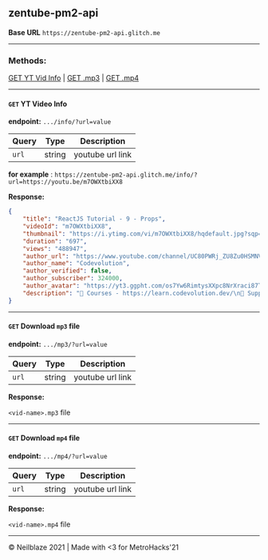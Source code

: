 ## zentube-pm2-api

**Base URL** `https://zentube-pm2-api.glitch.me`

---

### Methods:

[GET YT Vid Info](#get-video-info) |
[GET .mp3](#get-download-mp3-file) |
[GET .mp4](#get-download-mp4-file)

---

#### `GET` YT Video Info

**endpoint:** `.../info/?url=value`

| Query | Type   | Description      |
| ----- | ------ | ---------------- |
| `url` | string | youtube url link |

**for example** : `https://zentube-pm2-api.glitch.me/info/?url=https://youtu.be/m7OWXtbiXX8`

**Response:**

```json
{
    "title": "ReactJS Tutorial - 9 - Props",
    "videoId": "m7OWXtbiXX8",
    "thumbnail": "https://i.ytimg.com/vi/m7OWXtbiXX8/hqdefault.jpg?sqp=-oaymwEcCPYBEIoBSFXyq4qpAw4IARUAAIhCGAFwAcABBg==&rs=AOn4CLCfWf1gdsV1_gyVtIP31U2z8ybc_Q",
    "duration": "697",
    "views": "488947",
    "author_url": "https://www.youtube.com/channel/UC80PWRj_ZU8Zu0HSMNVwKWw",
    "author_name": "Codevolution",
    "author_verified": false,
    "author_subscriber": 324000,
    "author_avatar": "https://yt3.ggpht.com/os7Yw6RimtysXXpc8NrXraci87TjXgZSUQyAezi0D3RrNL3YP5riIwi1-0al4Wz0XwzH6oBu6g=s48-c-k-c0x00ffffff-no-rj",
    "description": "📘 Courses - https://learn.codevolution.dev/\n💖 Support - https://www.paypal.me/Codevolution\n💾 Github - https://github.com/gopinav\n\n📱 Follow Codevolution\n+ Twitter - https://twitter.com/CodevolutionWeb\n+ Facebook - https://www.facebook.com/codevolutionweb\n\n⭐ Kite Code Completetion - https://www.kite.com/get-kite/?utm_medium=referral&utm_source=youtube&utm_campaign=codevolution&utm_content=description-only\n\n📫 Business - codevolution.business@gmail.com\n\nprops short for properties, is the optional input that your component can accept.\nIt also allows the component content to be dynamic."
}
```

---

#### `GET` Download `mp3` file

**endpoint:** `.../mp3/?url=value`

| Query | Type   | Description      |
| ----- | ------ | ---------------- |
| `url` | string | youtube url link |

**Response:**

`<vid-name>.mp3` file

---

#### `GET` Download `mp4` file

**endpoint:** `.../mp4/?url=value`

| Query | Type   | Description      |
| ----- | ------ | ---------------- |
| `url` | string | youtube url link |

**Response:**

`<vid-name>.mp4` file

---

© Neilblaze 2021 | Made with <3 for MetroHacks'21